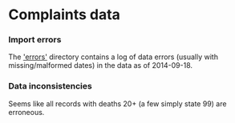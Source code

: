 # Complaints data

### Import errors

The ['errors'](errors/) directory contains a log of data errors (usually with missing/malformed dates) in the data as of 2014-09-18.

### Data inconsistencies

Seems like all records with deaths 20+ (a few simply state 99) are erroneous.









